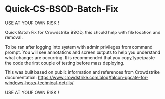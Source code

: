 # Quick-CS-BSOD-Batch-Fix


USE AT YOUR OWN RISK !

Quick Batch Fix for Crowdstrike BSOD, this should help with file location and removal.

To be ran after logging into system with admin privileges from command prompt. You will see annotations and screen outputs to help you understand what changes are occurring. It is recommended that you copy/type/paste the code the first couple of testing before mass deploying.

This was built based on public information and references from Crowdstrike documentation: https://www.crowdstrike.com/blog/falcon-update-for-windows-hosts-technical-details/

USE AT YOUR OWN RISK !
